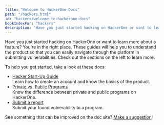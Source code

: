 ```yaml
---
title: "Welcome to HackerOne Docs"
path: "/hackers.html"
id: "hackers/welcome-to-hackerone-docs"
bookIndexFor: "hackers"
description: "Have you just started hacking on HackerOne or want to learn more about a feature? You're in the right place. These guides will help you to understand the product so that you can easily navigate through the platform in submitting vulnerabilities. Check out the sections on the left to learn more."
---
```


Have you just started hacking on HackerOne or want to learn more about a feature? You're in the right place. These guides will help you to understand the product so that you can easily navigate through the platform in submitting vulnerabilities. Check out the sections on the left to learn more.

To help you get started, take a look at these docs:
* [Hacker Start-Up Guide](/hackers/hacker-start-up-guide.html)<br>Learn how to create an account and know the basics of the product.
* [Private vs. Public Programs](/hackers/private-vs-public-programs.html)<br>Know the difference between private and public programs on HackerOne.</br>
* [Submit a report](/hackers/submitting-reports.html)<br>Submit your found vulnerability to a program.</br>

See something that can be improved on the doc site? [Make a suggestion](/programs/edit-the-doc-site.html)!
